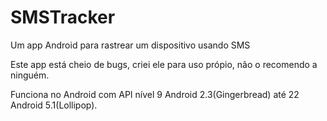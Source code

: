 # SMSTracker
Um app Android para rastrear um dispositivo usando SMS

Este app está cheio de bugs, criei ele para uso própio, não o recomendo a ninguém.

Funciona no Android com API nível 9 Android 2.3(Gingerbread)  até 22 Android 5.1(Lollipop).
